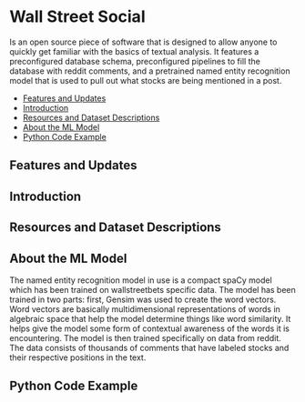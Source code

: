 # Wall Street Social
Is an open source piece of software that is designed to allow anyone to quickly get familiar with the basics of textual analysis. It features a preconfigured database schema, preconfigured pipelines to fill the database with reddit comments, and a pretrained named entity recognition model that is used to pull out what stocks are being mentioned in a post.

* [Features and Updates](https://github.com/JGolafshan/WallStreetSocial/blob/master/README.md#features-and-updates)
* [Introduction](https://github.com/JGolafshan/WallStreetSocial/blob/master/README.md#features-and-updates)
* [Resources and Dataset Descriptions](https://github.com/JGolafshan/WallStreetSocial/blob/master/README.md#resources-and-dataset-descriptions)
* [About the ML Model](https://github.com/JGolafshan/WallStreetSocial/blob/master/README.md#about-the-ml-model)
* [Python Code Example](https://github.com/JGolafshan/WallStreetSocial/blob/master/README.md#python-code-example)

## Features and Updates
## Introduction
## Resources and Dataset Descriptions
## About the ML Model
The named entity recognition model in use is a compact spaCy model which has been trained on wallstreetbets specific data. The model has been trained in two parts: first, Gensim was used to create the word vectors. Word vectors are basically multidimensional representations of words in algebraic space that help the model determine things like word similarity. It helps give the model some form of contextual awareness of the words it is encountering. The model is then trained specifically on data from reddit. The data consists of thousands of comments that have labeled stocks and their respective positions in the text.
## Python Code Example
